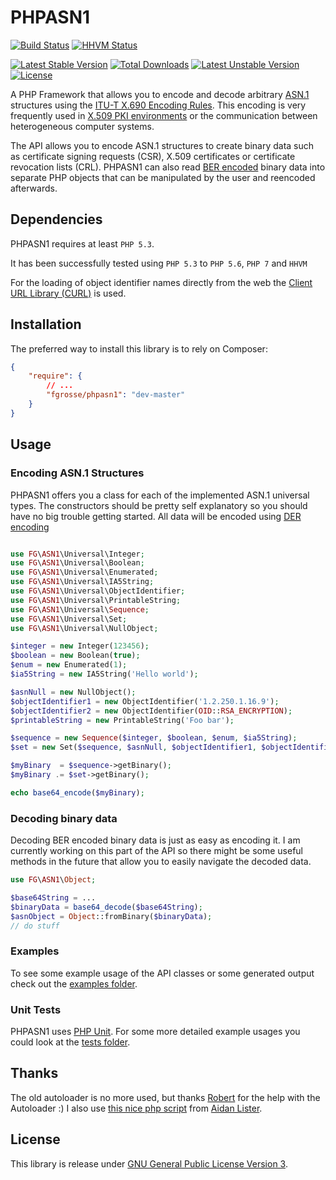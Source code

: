 PHPASN1
=======

[![Build Status](https://secure.travis-ci.org/FGrosse/PHPASN1.png?branch=master)](http://travis-ci.org/FGrosse/PHPASN1)
[![HHVM Status](http://hhvm.h4cc.de/badge/fgrosse/phpasn1.png)](http://hhvm.h4cc.de/package/fgrosse/phpasn1)

[![Latest Stable Version](https://poser.pugx.org/fgrosse/phpasn1/v/stable.png)](https://packagist.org/packages/fgrosse/phpasn1)
[![Total Downloads](https://poser.pugx.org/fgrosse/phpasn1/downloads.png)](https://packagist.org/packages/fgrosse/phpasn1)
[![Latest Unstable Version](https://poser.pugx.org/fgrosse/phpasn1/v/unstable.png)](https://packagist.org/packages/fgrosse/phpasn1)
[![License](https://poser.pugx.org/fgrosse/phpasn1/license.png)](https://packagist.org/packages/fgrosse/phpasn1)

A PHP Framework that allows you to encode and decode arbitrary [ASN.1](http://www.itu.int/ITU-T/asn1/) structures
using the [ITU-T X.690 Encoding Rules](http://www.itu.int/ITU-T/recommendations/rec.aspx?rec=x.690).
This encoding is very frequently used in [X.509 PKI environments](http://en.wikipedia.org/wiki/X.509) or the communication between heterogeneous computer systems.

The API allows you to encode ASN.1 structures to create binary data such as certificate
signing requests (CSR), X.509 certificates or certificate revocation lists (CRL).
PHPASN1 can also read [BER encoded](http://en.wikipedia.org/wiki/X.690#BER_encoding) binary data into separate PHP objects that can be manipulated by the user and reencoded afterwards.


## Dependencies

PHPASN1 requires at least `PHP 5.3`.

It has been successfully tested using `PHP 5.3` to `PHP 5.6`, `PHP 7` and `HHVM`

For the loading of object identifier names directly from the web the [Client URL Library (CURL)](http://php.net/manual/en/book.curl.php) is used.

## Installation ##

The preferred way to install this library is to rely on Composer:

```json
{
    "require": {
        // ...
        "fgrosse/phpasn1": "dev-master"
    }
}
```

## Usage

### Encoding ASN.1 Structures

PHPASN1 offers you a class for each of the implemented ASN.1 universal types.
The constructors should be pretty self explanatory so you should have no big trouble getting started.
All data will be encoded using [DER encoding](http://en.wikipedia.org/wiki/X.690#DER_encoding)

```php

use FG\ASN1\Universal\Integer;
use FG\ASN1\Universal\Boolean;
use FG\ASN1\Universal\Enumerated;
use FG\ASN1\Universal\IA5String;
use FG\ASN1\Universal\ObjectIdentifier;
use FG\ASN1\Universal\PrintableString;
use FG\ASN1\Universal\Sequence;
use FG\ASN1\Universal\Set;
use FG\ASN1\Universal\NullObject;

$integer = new Integer(123456);        
$boolean = new Boolean(true);
$enum = new Enumerated(1);
$ia5String = new IA5String('Hello world');

$asnNull = new NullObject();
$objectIdentifier1 = new ObjectIdentifier('1.2.250.1.16.9');
$objectIdentifier2 = new ObjectIdentifier(OID::RSA_ENCRYPTION);
$printableString = new PrintableString('Foo bar');

$sequence = new Sequence($integer, $boolean, $enum, $ia5String);
$set = new Set($sequence, $asnNull, $objectIdentifier1, $objectIdentifier2, $printableString);

$myBinary  = $sequence->getBinary();
$myBinary .= $set->getBinary();

echo base64_encode($myBinary);
```


### Decoding binary data

Decoding BER encoded binary data is just as easy as encoding it.
I am currently working on this part of the API so there might be some useful methods in the future that allow you to easily navigate the
decoded data.

```php
use FG\ASN1\Object;

$base64String = ...
$binaryData = base64_decode($base64String);        
$asnObject = Object::fromBinary($binaryData);
// do stuff
```


### Examples

To see some example usage of the API classes or some generated output check out the [examples folder](https://github.com/FGrosse/PHPASN1/tree/master/examples).


### Unit Tests

PHPASN1 uses [PHP Unit](https://github.com/sebastianbergmann/phpunit). For some more detailed example usages you could look at the [tests folder](https://github.com/FGrosse/PHPASN1/tree/master/tests).  

## Thanks

The old autoloader is no more used, but thanks [Robert](https://github.com/robertkoehler) for the help with the Autoloader :)
I also use [this nice php script](http://aidanlister.com/2004/04/viewing-binary-data-as-a-hexdump-in-php/) from [Aidan Lister](http://aidanlister.com).

## License

This library is release under [GNU General Public License Version 3](LICENSE).
